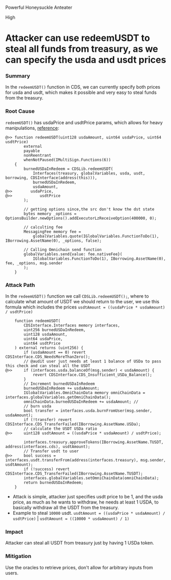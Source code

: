 Powerful Honeysuckle Anteater

High

# Attacker can use redeemUSDT to steal all funds from treasury, as we can specify the usda and usdt prices

### Summary
In the `redeemUSDT()` function in CDS, we can currently specify both prices for usda and usdt, which makes it possible and very easy to steal funds from the treasury.

### Root Cause
`redeemUSDT()` has usdaPrice and usdtPrice params, which allows for heavy manipulations, [reference](https://github.com/sherlock-audit/2024-11-autonomint/blob/0d324e04d4c0ca306e1ae4d4c65f0cb9d681751b/Blockchain/Blockchian/contracts/Core_logic/CDS.sol#L511-L524):
```solidity
@>> function redeemUSDT(uint128 usdaAmount, uint64 usdaPrice, uint64 usdtPrice)
        external
        payable
        nonReentrant
        whenNotPaused(IMultiSign.Functions(6))
    {
        burnedUSDaInRedeem = CDSLib.redeemUSDT(
            Interfaces(treasury, globalVariables, usda, usdt, borrowing, CDSInterface(address(this))),
            burnedUSDaInRedeem,
            usdaAmount,
@>>        usdaPrice,
@>>            usdtPrice
        );

        // getting options since,the src don't know the dst state
        bytes memory _options = OptionsBuilder.newOptions().addExecutorLzReceiveOption(400000, 0);

        // calculting fee
        MessagingFee memory fee =
            globalVariables.quote(IGlobalVariables.FunctionToDo(1), IBorrowing.AssetName(0), _options, false);

        // Calling Omnichain send function
        globalVariables.send{value: fee.nativeFee}(
            IGlobalVariables.FunctionToDo(1), IBorrowing.AssetName(0), fee, _options, msg.sender
        );
    }
```

### Attack Path
In the `redeemUSDT()` function we call `CDSLib.redeemUSDT();`, where to calculate what amount of USDT we should return to the user, we use this formula which includes the prices `usdtAmount = ((usdaPrice * usdaAmount) / usdtPrice)`
```solidity
    function redeemUSDT(
        CDSInterface.Interfaces memory interfaces,
        uint256 burnedUSDaInRedeem,
        uint128 usdaAmount,
        uint64 usdaPrice,
        uint64 usdtPrice
    ) external returns (uint256) {
        if (usdaAmount == 0) revert CDSInterface.CDS_NeedsMoreThanZero();
        // @audit user just needs at least 1 balance of USDa to pass this check and can steal all the USDT
@>>     if (interfaces.usda.balanceOf(msg.sender) < usdaAmount) {
            revert CDSInterface.CDS_Insufficient_USDa_Balance();
        }
        // Increment burnedUSDaInRedeem
        burnedUSDaInRedeem += usdaAmount;
        IGlobalVariables.OmniChainData memory omniChainData = interfaces.globalVariables.getOmniChainData();
        omniChainData.burnedUSDaInRedeem += usdaAmount; //
        // burn usda
        bool transfer = interfaces.usda.burnFromUser(msg.sender, usdaAmount);
        if (!transfer) revert CDSInterface.CDS_TransferFailed(IBorrowing.AssetName.USDa);
        // calculate the USDT USDa ratio
@>>     uint128 usdtAmount = ((usdaPrice * usdaAmount) / usdtPrice);

        interfaces.treasury.approveTokens(IBorrowing.AssetName.TUSDT, address(interfaces.cds), usdtAmount);
        // Transfer usdt to user
@>>     bool success = interfaces.usdt.transferFrom(address(interfaces.treasury), msg.sender, usdtAmount);
        if (!success) revert CDSInterface.CDS_TransferFailed(IBorrowing.AssetName.TUSDT);
        interfaces.globalVariables.setOmniChainData(omniChainData);
        return burnedUSDaInRedeem;
    }
```
- Attack is simple, attacker just specifies usdt price to be 1, and the usda price, as much as he wants to withdraw, he needs at least 1 USDA, to basically withdraw all the USDT from the treasury.
- Example to steal `10000` usdt. 
`usdtAmount = ((usdaPrice * usdaAmount) / usdtPrice)` | `usdtAmount = ((10000 * usdaAmount) / 1)
`
### Impact
Attacker can steal all USDT from treasury just by having 1 USDa token.

### Mitigation
Use the oracles to retrieve prices, don't allow for arbitrary inputs from users.